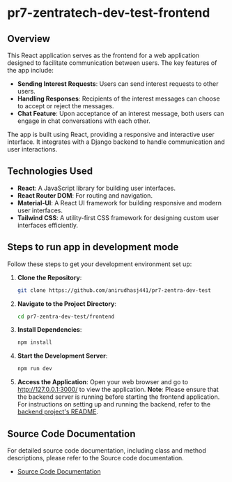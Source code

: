 # pr7-zentratech-dev-test-frontend

## Overview

This React application serves as the frontend for a web application designed to facilitate communication between users. The key features of the app include:

- **Sending Interest Requests**: Users can send interest requests to other users.
- **Handling Responses**: Recipients of the interest messages can choose to accept or reject the messages.
- **Chat Feature**: Upon acceptance of an interest message, both users can engage in chat conversations with each other.

The app is built using React, providing a responsive and interactive user interface. It integrates with a Django backend to handle communication and user interactions.

## Technologies Used

- **React**: A JavaScript library for building user interfaces.
- **React Router DOM**: For routing and navigation.
- **Material-UI**: A React UI framework for building responsive and modern user interfaces.
- **Tailwind CSS**: A utility-first CSS framework for designing custom user interfaces efficiently.


## Steps to run app in development mode

Follow these steps to get your development environment set up:


1. **Clone the Repository**:

   ```bash
   git clone https://github.com/anirudhasj441/pr7-zentra-dev-test
   ```

1. **Navigate to the Project Directory**:
    ```bash
    cd pr7-zentra-dev-test/frontend
    ```

1. **Install Dependencies**:
    ```bash
    npm install
    ```

1. **Start the Development Server**:
    ```bash
    npm run dev
    ```
1. **Access the Application**:
   Open your web browser and go to http://127.0.0.1:3000/ to view the application.
**Note**: Please ensure that the backend server is running before starting the frontend application. For instructions on setting up and running the backend, refer to the [backend project's README](../backend/README.md).

## Source Code Documentation

For detailed source code documentation, including class and method descriptions, please refer to the Source code documentation.

- [Source Code Documentation](https://pr7-zentratech-test-frontend-doc.codingdevil.in/)
